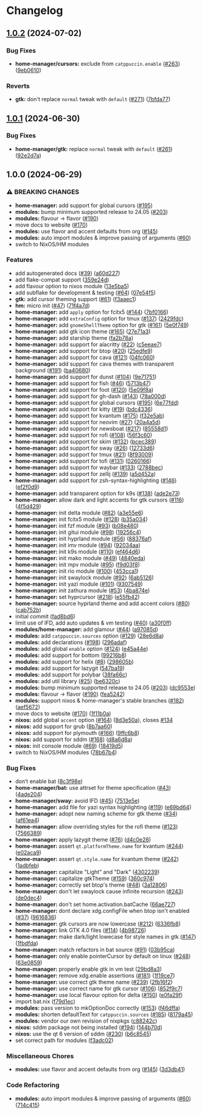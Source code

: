 # Changelog

## [1.0.2](https://github.com/catppuccin/nix/compare/v1.0.1...v1.0.2) (2024-07-02)


### Bug Fixes

* **home-manager/cursors:** exclude from `catppuccin.enable` ([#263](https://github.com/catppuccin/nix/issues/263)) ([9eb0610](https://github.com/catppuccin/nix/commit/9eb0610d48dd0e1fecf772bbdacf9050d7b82d7c))


### Reverts

* **gtk:** don't replace `normal` tweak with `default` ([#271](https://github.com/catppuccin/nix/issues/271)) ([7bfda77](https://github.com/catppuccin/nix/commit/7bfda77cd1c65a221edfc412051fab9c95102123))

## [1.0.1](https://github.com/catppuccin/nix/compare/v1.0.0...v1.0.1) (2024-06-30)


### Bug Fixes

* **home-manager/gtk:** replace `normal` tweak with `default` ([#261](https://github.com/catppuccin/nix/issues/261)) ([92e2d7a](https://github.com/catppuccin/nix/commit/92e2d7ae880cd77677be66af2e77b2bc6b74f4fa))

## 1.0.0 (2024-06-29)


### ⚠ BREAKING CHANGES

* **home-manager:** add support for global cursors ([#195](https://github.com/catppuccin/nix/issues/195))
* **modules:** bump minimum supported release to 24.05 ([#203](https://github.com/catppuccin/nix/issues/203))
* **modules:** flavour -> flavor ([#190](https://github.com/catppuccin/nix/issues/190))
* move docs to website ([#170](https://github.com/catppuccin/nix/issues/170))
* **modules:** use flavor and accent defaults from org ([#145](https://github.com/catppuccin/nix/issues/145))
* **modules:** auto import modules & improve passing of arguments ([#60](https://github.com/catppuccin/nix/issues/60))
* switch to NixOS/HM modules

### Features

* add autogenerated docs ([#39](https://github.com/catppuccin/nix/issues/39)) ([a60d227](https://github.com/catppuccin/nix/commit/a60d2276228066c597cfb8e6d40053281958ab59))
* add flake-compat support ([359e24d](https://github.com/catppuccin/nix/commit/359e24de7d4112e53c1130a3061112e31fbf7b4e))
* add flavour option to nixos module ([13e5ba5](https://github.com/catppuccin/nix/commit/13e5ba50206c2d709a91cac5106086597dcaabe2))
* add subflake for development & testing ([#64](https://github.com/catppuccin/nix/issues/64)) ([07e54f5](https://github.com/catppuccin/nix/commit/07e54f5b3c84885d2fef13e6959117aa29346322))
* **gtk:** add cursor theming support ([#61](https://github.com/catppuccin/nix/issues/61)) ([f3aaec1](https://github.com/catppuccin/nix/commit/f3aaec142f9b9182cbeaf19b3431574b00817173))
* **hm:** micro init ([#47](https://github.com/catppuccin/nix/issues/47)) ([71f4a7d](https://github.com/catppuccin/nix/commit/71f4a7d6ffef709c6d4e8d8f229b0f6ac583f0a0))
* **home-manager:** add `apply` option for fcitx5 ([#144](https://github.com/catppuccin/nix/issues/144)) ([7bf0166](https://github.com/catppuccin/nix/commit/7bf0166443903a7626e6aa2411a11e866bb3793e))
* **home-manager:** add `extraConfig` option for tmux ([#137](https://github.com/catppuccin/nix/issues/137)) ([2429fdc](https://github.com/catppuccin/nix/commit/2429fdcd672c0958514a85bf024d45af7cb93b92))
* **home-manager:** add `gnomeShellTheme` option for gtk ([#161](https://github.com/catppuccin/nix/issues/161)) ([5e0f749](https://github.com/catppuccin/nix/commit/5e0f749a08bd6b4af2165976c1e3e0c8db5fc74e))
* **home-manager:** add gtk icon theme ([#165](https://github.com/catppuccin/nix/issues/165)) ([27e71a3](https://github.com/catppuccin/nix/commit/27e71a35480db654a75696059e169d3e0e029eb4))
* **home-manager:** add starship theme ([fa2b78a](https://github.com/catppuccin/nix/commit/fa2b78afa3fa49f9d7598007a39f8843ffac04af))
* **home-manager:** add support for alacritty ([#22](https://github.com/catppuccin/nix/issues/22)) ([c5eeae7](https://github.com/catppuccin/nix/commit/c5eeae703f20176a421fde57e76842cc4f4c453d))
* **home-manager:** add support for btop ([#20](https://github.com/catppuccin/nix/issues/20)) ([25edfe9](https://github.com/catppuccin/nix/commit/25edfe9641184ef8b53ca3f69c28433e784fa4e1))
* **home-manager:** add support for cava ([#121](https://github.com/catppuccin/nix/issues/121)) ([04fc060](https://github.com/catppuccin/nix/commit/04fc0602347a43fbbd3c95fa13ec2765bb82ec3b))
* **home-manager:** add support for cava themes with transparent background ([#191](https://github.com/catppuccin/nix/issues/191)) ([ba40680](https://github.com/catppuccin/nix/commit/ba40680357bca0f04f8518ff22349ad89941d81e))
* **home-manager:** add support for dunst ([#104](https://github.com/catppuccin/nix/issues/104)) ([9e71751](https://github.com/catppuccin/nix/commit/9e71751d6676cdf10ba2be93039bee9413ca36d7))
* **home-manager:** add support for fish ([#46](https://github.com/catppuccin/nix/issues/46)) ([5713b47](https://github.com/catppuccin/nix/commit/5713b478b10c5ef703fd921d96ca6a3057c457b5))
* **home-manager:** add support for foot ([#120](https://github.com/catppuccin/nix/issues/120)) ([5e09f8a](https://github.com/catppuccin/nix/commit/5e09f8a293808c456045b8a33413a05ee6289b94))
* **home-manager:** add support for gh-dash ([#143](https://github.com/catppuccin/nix/issues/143)) ([78a000d](https://github.com/catppuccin/nix/commit/78a000d06c975d0c9214c65da1957113f71f33c1))
* **home-manager:** add support for global cursors ([#195](https://github.com/catppuccin/nix/issues/195)) ([6e77fdd](https://github.com/catppuccin/nix/commit/6e77fdd91d4d92e3e984306458dd14502d91ca60))
* **home-manager:** add support for kitty ([#19](https://github.com/catppuccin/nix/issues/19)) ([bdc4336](https://github.com/catppuccin/nix/commit/bdc4336b37a1c261307fab6e349c816249c43abe))
* **home-manager:** add support for kvantum ([#175](https://github.com/catppuccin/nix/issues/175)) ([f32e5ab](https://github.com/catppuccin/nix/commit/f32e5ab2b541b22893cf1ddb2df576d43c9923ba))
* **home-manager:** add support for neovim ([#27](https://github.com/catppuccin/nix/issues/27)) ([20a4a5d](https://github.com/catppuccin/nix/commit/20a4a5d3f29a18154514ef6af319bb084cbd5d18))
* **home-manager:** add support for newsboat ([#217](https://github.com/catppuccin/nix/issues/217)) ([85558d1](https://github.com/catppuccin/nix/commit/85558d1638a65ed1cc7fb8bd7cfc1a5474b21fdb))
* **home-manager:** add support for rofi ([#108](https://github.com/catppuccin/nix/issues/108)) ([56f3c60](https://github.com/catppuccin/nix/commit/56f3c604a80ca8efe37b7ffb7e09d384c464bfa7))
* **home-manager:** add support for skim ([#132](https://github.com/catppuccin/nix/issues/132)) ([bcec389](https://github.com/catppuccin/nix/commit/bcec389351ade7e78cd1fe428a156cd6490b3458))
* **home-manager:** add support for sway ([#26](https://github.com/catppuccin/nix/issues/26)) ([12733d6](https://github.com/catppuccin/nix/commit/12733d64c3c5e79d777dff3f0f908ab0e39f7082))
* **home-manager:** add support for tmux ([#21](https://github.com/catppuccin/nix/issues/21)) ([8f93009](https://github.com/catppuccin/nix/commit/8f930092e54438b5a1bea1126966926a4ff06500))
* **home-manager:** add support for tofi ([#131](https://github.com/catppuccin/nix/issues/131)) ([0260166](https://github.com/catppuccin/nix/commit/02601660436ef33a907178420cb35fffa27c66d8))
* **home-manager:** add support for waybar ([#133](https://github.com/catppuccin/nix/issues/133)) ([2788bec](https://github.com/catppuccin/nix/commit/2788becbb58bd2a60666fbbf2d4f6ae1721112d5))
* **home-manager:** add support for zellij ([#139](https://github.com/catppuccin/nix/issues/139)) ([a5d452a](https://github.com/catppuccin/nix/commit/a5d452a200dbc9844a0305237d1b799ee08be024))
* **home-manager:** add support for zsh-syntax-highlighting ([#146](https://github.com/catppuccin/nix/issues/146)) ([ef2f0d9](https://github.com/catppuccin/nix/commit/ef2f0d91ea4c8981276136f7f114f9dcb4858ba1))
* **home-manager:** add transparent option for k9s ([#138](https://github.com/catppuccin/nix/issues/138)) ([ade2e73](https://github.com/catppuccin/nix/commit/ade2e737d6b8157f4c426ae7299dc78356c5bc92))
* **home-manager:** allow dark and light accents for gtk cursors ([#116](https://github.com/catppuccin/nix/issues/116)) ([4f5d429](https://github.com/catppuccin/nix/commit/4f5d42994c7c295b3833db1de6210196b2c586d8))
* **home-manager:** init delta module ([#82](https://github.com/catppuccin/nix/issues/82)) ([a3e55e6](https://github.com/catppuccin/nix/commit/a3e55e6533a7a815788e24d3d8b1bf6f85d5b592))
* **home-manager:** init fcitx5 module ([#128](https://github.com/catppuccin/nix/issues/128)) ([b35a034](https://github.com/catppuccin/nix/commit/b35a03410d6034d32a7576d240d1347e2241c79d))
* **home-manager:** init fzf module ([#93](https://github.com/catppuccin/nix/issues/93)) ([b08e480](https://github.com/catppuccin/nix/commit/b08e4805e37d37892e70218d70370bc84d4f27f4))
* **home-manager:** init gitui module ([#98](https://github.com/catppuccin/nix/issues/98)) ([19256c4](https://github.com/catppuccin/nix/commit/19256c4539b26074301cc1e28ee4844cd7e54ac1))
* **home-manager:** init hyprland module ([#56](https://github.com/catppuccin/nix/issues/56)) ([88376af](https://github.com/catppuccin/nix/commit/88376af32e22a916ccd49adfef8615fec3e00eac))
* **home-manager:** init imv module ([#94](https://github.com/catppuccin/nix/issues/94)) ([92034aa](https://github.com/catppuccin/nix/commit/92034aab312607e818ff66f4572f7085994498d7))
* **home-manager:** init k9s module ([#110](https://github.com/catppuccin/nix/issues/110)) ([ef464d6](https://github.com/catppuccin/nix/commit/ef464d6dedebda5c9a96db2e451c86f813e7c868))
* **home-manager:** init mako module ([#49](https://github.com/catppuccin/nix/issues/49)) ([4840eda](https://github.com/catppuccin/nix/commit/4840eda13e86a940d7c9a08e739629ee20aa95c2))
* **home-manager:** init mpv module ([#95](https://github.com/catppuccin/nix/issues/95)) ([f9d03f8](https://github.com/catppuccin/nix/commit/f9d03f81f912db993555709ace3f440f3139b36a))
* **home-manager:** init rio module ([#100](https://github.com/catppuccin/nix/issues/100)) ([453cca1](https://github.com/catppuccin/nix/commit/453cca1f229d63728d2c49adec08bd80d08251f1))
* **home-manager:** init swaylock module ([#92](https://github.com/catppuccin/nix/issues/92)) ([6ab5126](https://github.com/catppuccin/nix/commit/6ab5126dbe51e4967ff19cf6b916c32f24cdb172))
* **home-manager:** init yazi module ([#101](https://github.com/catppuccin/nix/issues/101)) ([9307549](https://github.com/catppuccin/nix/commit/930754919d6bc5ac87e5091a317e674e6290e85f))
* **home-manager:** init zathura module ([#53](https://github.com/catppuccin/nix/issues/53)) ([4ba874e](https://github.com/catppuccin/nix/commit/4ba874eaa973c4266994ccba4992ef5fee91bef7))
* **home-manager:** set hyprcursor ([#218](https://github.com/catppuccin/nix/issues/218)) ([e55fb42](https://github.com/catppuccin/nix/commit/e55fb4262b17f702624bcbb58531a2b84a69a94e))
* **home-manager:** source hyprland theme and add accent colors ([#80](https://github.com/catppuccin/nix/issues/80)) ([cab752b](https://github.com/catppuccin/nix/commit/cab752b0f04145f426181ee59f99c53a19e20139))
* initial commit ([fad8bd6](https://github.com/catppuccin/nix/commit/fad8bd63ef3daa02886613623d46d72dc77b0be7))
* limit use of IFD, add auto updates & vm testing ([#40](https://github.com/catppuccin/nix/issues/40)) ([a30f0ff](https://github.com/catppuccin/nix/commit/a30f0ff077a5fc3739c4630b6cc128d7296a8fc6))
* **modules/home-manager:** add glamour ([#44](https://github.com/catppuccin/nix/issues/44)) ([a97085d](https://github.com/catppuccin/nix/commit/a97085d28b9e4b92f08dccf83087e5133dfbc079))
* **modules:** add `catppuccin.sources` option ([#129](https://github.com/catppuccin/nix/issues/129)) ([28e6d8a](https://github.com/catppuccin/nix/commit/28e6d8a18da22aa5b2cd97904780ecf5cc9a4294))
* **modules:** add declarations ([#198](https://github.com/catppuccin/nix/issues/198)) ([296adaf](https://github.com/catppuccin/nix/commit/296adaf9331cd2c1eb479a25d5207508fbd06188))
* **modules:** add global `enable` option ([#124](https://github.com/catppuccin/nix/issues/124)) ([e45a44e](https://github.com/catppuccin/nix/commit/e45a44e26e9a9b15525a67d782e2d3c1ca04dff8))
* **modules:** add support for bottom ([99216b8](https://github.com/catppuccin/nix/commit/99216b897b261e1fb509a55d8c872c6adc63463f))
* **modules:** add support for helix ([#8](https://github.com/catppuccin/nix/issues/8)) ([298605b](https://github.com/catppuccin/nix/commit/298605b31eebb38e73a9bc5685b28ce1d318b2c8))
* **modules:** add support for lazygit ([547ba19](https://github.com/catppuccin/nix/commit/547ba1984cf53ec7be5c7096fc34f34a64801a67))
* **modules:** add support for polybar ([38fa66c](https://github.com/catppuccin/nix/commit/38fa66cba9a87fac84ce5d0999d9004c4ef5fe5d))
* **modules:** add util library ([#25](https://github.com/catppuccin/nix/issues/25)) ([be6320c](https://github.com/catppuccin/nix/commit/be6320c4b16bc9ee8ee3e81e07bb7257ebef9063))
* **modules:** bump minimum supported release to 24.05 ([#203](https://github.com/catppuccin/nix/issues/203)) ([dc9553e](https://github.com/catppuccin/nix/commit/dc9553ef0b3439f31a9ab5772356bf936895df74))
* **modules:** flavour -&gt; flavor ([#190](https://github.com/catppuccin/nix/issues/190)) ([fea5242](https://github.com/catppuccin/nix/commit/fea5242c0eacc5efa81be0e36206a62e889dbd82))
* **modules:** support nixos & home-manager's stable branches ([#182](https://github.com/catppuccin/nix/issues/182)) ([aef5672](https://github.com/catppuccin/nix/commit/aef567291242b03e141ba68375c2ff75ea8ff676))
* move docs to website ([#170](https://github.com/catppuccin/nix/issues/170)) ([1f11b0a](https://github.com/catppuccin/nix/commit/1f11b0aeb0a321e427f491aa2c5270daf0b13c1f))
* **nixos:** add global `accent` option ([#164](https://github.com/catppuccin/nix/issues/164)) ([8d3e50a](https://github.com/catppuccin/nix/commit/8d3e50a6774582d3d6c3f09e1421c01ead9b2d8e)), closes [#134](https://github.com/catppuccin/nix/issues/134)
* **nixos:** add support for grub ([8b7aa60](https://github.com/catppuccin/nix/commit/8b7aa60e3f0b98c9c90d124411df436a84eb65bb))
* **nixos:** add support for plymouth ([#166](https://github.com/catppuccin/nix/issues/166)) ([9ffc6b8](https://github.com/catppuccin/nix/commit/9ffc6b8c26a7b22899d62d406f9ef90b6de830b5))
* **nixos:** add support for sddm ([#168](https://github.com/catppuccin/nix/issues/168)) ([d8a6d8a](https://github.com/catppuccin/nix/commit/d8a6d8a146d2fe4a63eaa57fff3cb2fd8b044594))
* **nixos:** init console module ([#69](https://github.com/catppuccin/nix/issues/69)) ([18419d5](https://github.com/catppuccin/nix/commit/18419d5a1153a87efa24834879fc54a5b3b27c5f))
* switch to NixOS/HM modules ([78b67b4](https://github.com/catppuccin/nix/commit/78b67b490d763c7d54556215ab57bafa5793b3cc))


### Bug Fixes

* don’t enable bat ([8c3f98e](https://github.com/catppuccin/nix/commit/8c3f98e64c7fedb3114df7ba4000700215e2968c))
* **home-manager/bat:** use attrset for theme specification ([#43](https://github.com/catppuccin/nix/issues/43)) ([4ade204](https://github.com/catppuccin/nix/commit/4ade2040125e692e90204a073a07a6c7f3063ded))
* **home-manager/sway:** avoid IFD ([#45](https://github.com/catppuccin/nix/issues/45)) ([7513e5e](https://github.com/catppuccin/nix/commit/7513e5edf8c2ab2485260049ce8c03ac9f6ca2f7))
* **home-manager:** add file for yazi syntax highlighting ([#119](https://github.com/catppuccin/nix/issues/119)) ([e69bd64](https://github.com/catppuccin/nix/commit/e69bd64bac2ec01fbecf01078e010a433676d4b0))
* **home-manager:** adopt new naming scheme for gtk theme ([#34](https://github.com/catppuccin/nix/issues/34)) ([af61ea4](https://github.com/catppuccin/nix/commit/af61ea49d04afbe33c3dcd51b9590e10c1f26378))
* **home-manager:** allow overriding styles for the rofi theme ([#123](https://github.com/catppuccin/nix/issues/123)) ([7566389](https://github.com/catppuccin/nix/commit/75663896d0c16cd59d567f21f091b1c9338d7118))
* **home-manager:** apply lazygit theme ([#76](https://github.com/catppuccin/nix/issues/76)) ([d4c0e28](https://github.com/catppuccin/nix/commit/d4c0e280e4cb4950c3ec6593db6c472931e937d5))
* **home-manager:** assert `qt.platformTheme.name` for kvantum ([#244](https://github.com/catppuccin/nix/issues/244)) ([e02aca9](https://github.com/catppuccin/nix/commit/e02aca950fba2843083264832473e5856541cb08))
* **home-manager:** assert `qt.style.name` for kvantum theme ([#242](https://github.com/catppuccin/nix/issues/242)) ([1adbfeb](https://github.com/catppuccin/nix/commit/1adbfeb44a54be0ae79eca751ba948a6faa3bb0f))
* **home-manager:** capitalize "Light" and "Dark" ([4302239](https://github.com/catppuccin/nix/commit/430223932eaf0c3b0fbd578f591fc02f6b17fd29))
* **home-manager:** capitalize gtkTheme ([#159](https://github.com/catppuccin/nix/issues/159)) ([360c974](https://github.com/catppuccin/nix/commit/360c974143bc66cfd7ecfef1a12c4e5e9bf95538))
* **home-manager:** correctly set btop's theme ([#48](https://github.com/catppuccin/nix/issues/48)) ([3a12806](https://github.com/catppuccin/nix/commit/3a12806a377fd146a5784b3c004b5b06513b8fb5))
* **home-manager:** don't let swaylock cause infinite recursion ([#243](https://github.com/catppuccin/nix/issues/243)) ([de0dec4](https://github.com/catppuccin/nix/commit/de0dec4cecc580c56127e5da2ced0f6d663cc510))
* **home-manager:** don't set home.activation.batCache ([66ae727](https://github.com/catppuccin/nix/commit/66ae7277106f544eab1e6d23fe2244bc4b731dcc))
* **home-manager:** dont declare xdg.configFile when btop isn't enabled ([#37](https://github.com/catppuccin/nix/issues/37)) ([9616836](https://github.com/catppuccin/nix/commit/9616836d656f34178e2adac1bc2af95ad3952e50))
* **home-manager:** gtk cursors are now lowercase ([#212](https://github.com/catppuccin/nix/issues/212)) ([6336fb8](https://github.com/catppuccin/nix/commit/6336fb8ba1d33498869980ba6b8ce44b25eddf91))
* **home-manager:** link GTK 4.0 files ([#114](https://github.com/catppuccin/nix/issues/114)) ([4b98726](https://github.com/catppuccin/nix/commit/4b98726102678d880c4f7097bc55d8fc1df3f594))
* **home-manager:** make dark/light lowecase for style names in gtk ([#147](https://github.com/catppuccin/nix/issues/147)) ([1fbdfda](https://github.com/catppuccin/nix/commit/1fbdfdacf96c14449aea52edba895e5ab419dd13))
* **home-manager:** match refactors in bat source ([#91](https://github.com/catppuccin/nix/issues/91)) ([03b95ca](https://github.com/catppuccin/nix/commit/03b95cad3bbeb9913db6d89dc3f4fccc6c8fcbd4))
* **home-manager:** only enable pointerCursor by default on linux ([#248](https://github.com/catppuccin/nix/issues/248)) ([63e0859](https://github.com/catppuccin/nix/commit/63e0859743908a53e58b3ceeca06a145a45c4435))
* **home-manager:** properly enable gtk in vm test ([29bd8a3](https://github.com/catppuccin/nix/commit/29bd8a3bda02434bf6ee3edf9ea6edd360a9ce17))
* **home-manager:** remove xdg.enable assertions ([#181](https://github.com/catppuccin/nix/issues/181)) ([1f19ce7](https://github.com/catppuccin/nix/commit/1f19ce7a912dd22f038ba3103c2c0615c330f577))
* **home-manager:** use correct gtk theme name ([#239](https://github.com/catppuccin/nix/issues/239)) ([2fb16f2](https://github.com/catppuccin/nix/commit/2fb16f2d6ffb2759f14fbcbd1f1e242f5fb662c7))
* **home-manager:** use correct name for gtk cursor ([#106](https://github.com/catppuccin/nix/issues/106)) ([852f9c7](https://github.com/catppuccin/nix/commit/852f9c7ddadf5197e286cb3d128d0e498af8913a))
* **home-manager:** use local flavour option for delta ([#150](https://github.com/catppuccin/nix/issues/150)) ([e0fa29f](https://github.com/catppuccin/nix/commit/e0fa29f9f79cdbb5083327705347030142333b56))
* import bat.nix ([f79d1ec](https://github.com/catppuccin/nix/commit/f79d1ecee99d867dcad6e2a4450db0265338cf00))
* **modules:** pass version to mkOptionDoc correctly ([#153](https://github.com/catppuccin/nix/issues/153)) ([f46dffa](https://github.com/catppuccin/nix/commit/f46dffa3345aba8b315ed7ddd1be4bc12f9e9e78))
* **modules:** shorten defaultText for `catppuccin.sources` ([#185](https://github.com/catppuccin/nix/issues/185)) ([8179a45](https://github.com/catppuccin/nix/commit/8179a45f64c7448185eddcacaa81dce080cc45c2))
* **modules:** vendor our own revision of nixpkgs ([c88242c](https://github.com/catppuccin/nix/commit/c88242c4fa240ddd5bb9c38dccd4d48cd142f511))
* **nixos:** sddm package not being installed  ([#194](https://github.com/catppuccin/nix/issues/194)) ([144b70d](https://github.com/catppuccin/nix/commit/144b70d50e95e900b29e60c4f64256f8cf29313d))
* **nixos:** use the qt 6 version of sddm ([#230](https://github.com/catppuccin/nix/issues/230)) ([b6c8545](https://github.com/catppuccin/nix/commit/b6c854508d8c03f3ff06bf658d12b0ae8052d7a5))
* set correct path for modules ([f3adc02](https://github.com/catppuccin/nix/commit/f3adc020b5e340cd34df5804b47a6260d5940700))


### Miscellaneous Chores

* **modules:** use flavor and accent defaults from org ([#145](https://github.com/catppuccin/nix/issues/145)) ([3d3db41](https://github.com/catppuccin/nix/commit/3d3db414f3eae3dd10ab6bcbc71f632aa7ac1b5d))


### Code Refactoring

* **modules:** auto import modules & improve passing of arguments ([#60](https://github.com/catppuccin/nix/issues/60)) ([714c415](https://github.com/catppuccin/nix/commit/714c4155063279d457b4d0ab15144d3cda15bbf1))
